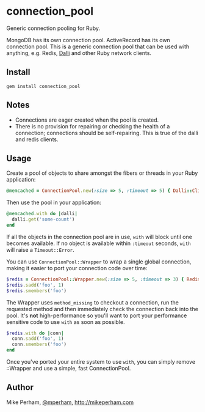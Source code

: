 connection_pool
======================

Generic connection pooling for Ruby.

MongoDB has its own connection pool.  ActiveRecord has its own connection pool.  This is a generic connection pool that can be used with anything, e.g. Redis, [Dalli](https://github.com/mperham/dalli) and other Ruby network clients.


Install
------------

    gem install connection_pool


Notes
------------

- Connections are eager created when the pool is created.
- There is no provision for repairing or checking the health of a
  connection; connections should be self-repairing.  This is
true of the dalli and redis clients.


Usage
------------

Create a pool of objects to share amongst the fibers or threads in your Ruby application:

``` ruby
@memcached = ConnectionPool.new(:size => 5, :timeout => 5) { Dalli::Client.new }
```

Then use the pool in your application:

``` ruby
@memcached.with do |dalli|
  dalli.get('some-count')
end
```

If all the objects in the connection pool are in use, `with` will block
until one becomes available.  If no object is available within `:timeout` seconds,
`with` will raise a `Timeout::Error`.

You can use `ConnectionPool::Wrapper` to wrap a single global connection, making
it easier to port your connection code over time:

``` ruby
$redis = ConnectionPool::Wrapper.new(:size => 5, :timeout => 3) { Redis.connect }
$redis.sadd('foo', 1)
$redis.smembers('foo')
```

The Wrapper uses `method_missing` to checkout a connection, run the
requested method and then immediately check the connection back into the
pool.  It's **not** high-performance so you'll want to port your
performance sensitive code to use `with` as soon as possible.

``` ruby
$redis.with do |conn|
  conn.sadd('foo', 1)
  conn.smembers('foo')
end
```

Once you've ported your entire system to use `with`, you can simply
remove ::Wrapper and use a simple, fast ConnectionPool.

Author
--------------

Mike Perham, [@mperham](https://twitter.com/mperham), <http://mikeperham.com>
